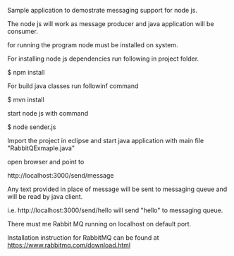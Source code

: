 Sample application to demostrate messaging support for node js.

The node js will work as message producer and java application will be consumer.

for running the program node must be installed on system.

For installing node js dependencies run following in project folder.

$ npm install 

For build java classes run followinf command

$ mvn install 

start node js with command 

$ node sender.js 

Import the project in eclipse and start java application with main file "RabbitQExmaple.java"

open browser and point to 

http://localhost:3000/send/message

Any text provided in place of message will be sent to messaging queue and will be read by java client.

i.e. http://localhost:3000/send/hello will send "hello" to messaging queue.

There must me Rabbit MQ running on localhost on default port.

Installation instruction for RabbitMQ can be found at https://www.rabbitmq.com/download.html

